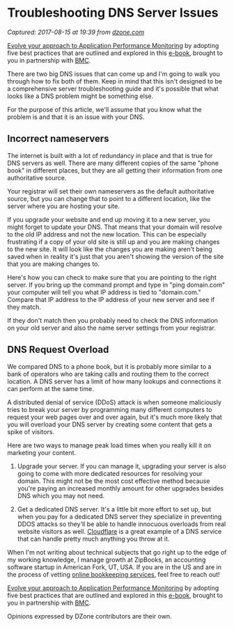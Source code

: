 # Troubleshooting DNS Server Issues

_Captured: 2017-08-15 at 19:39 from [dzone.com](https://dzone.com/articles/troubleshooting-dns-server-issues?edition=310391&utm_source=Daily%20Digest&utm_medium=email&utm_campaign=dd%202017-07-20)_

[Evolve your approach to Application Performance Monitoring](https://dzone.com/go?i=161135&u=http%3A%2F%2Fwww.bmc.com%2Fforms%2FPA-APM-BMCcom-FY17-eBook-Form.html) by adopting five best practices that are outlined and explored in this [e-book](https://dzone.com/go?i=161135&u=http%3A%2F%2Fwww.bmc.com%2Fforms%2FPA-APM-BMCcom-FY17-eBook-Form.html), brought to you in partnership with [BMC](https://dzone.com/go?i=161135&u=http%3A%2F%2Fwww.bmc.com%2Fforms%2FPA-APM-BMCcom-FY17-eBook-Form.html).

There are two big DNS issues that can come up and I'm going to walk you through how to fix both of them. Keep in mind that this isn't designed to be a comprehensive server troubleshooting guide and it's possible that what looks like a DNS problem might be something else.

For the purpose of this article, we'll assume that you know what the problem is and that it is an issue with your DNS.

## Incorrect nameservers

The internet is built with a lot of redundancy in place and that is true for DNS servers as well. There are many different copies of the same "phone book" in different places, but they are all getting their information from one authoritative source.

Your registrar will set their own nameservers as the default authoritative source, but you can change that to point to a different location, like the server where you are hosting your site.

If you upgrade your website and end up moving it to a new server, you might forget to update your DNS. That means that your domain will resolve to the old IP address and not the new location. This can be especially frustrating if a copy of your old site is still up and you are making changes to the new site. It will look like the changes you are making aren't being saved when in reality it's just that you aren't showing the version of the site that you are making changes to.

Here's how you can check to make sure that you are pointing to the right server. If you bring up the command prompt and type in "ping domain.com" your computer will tell you what IP address is tied to "domain.com." Compare that IP address to the IP address of your new server and see if they match.

If they don't match then you probably need to check the DNS information on your old server and also the name server settings from your registrar.

## DNS Request Overload

We compared DNS to a phone book, but it is probably more similar to a bank of operators who are taking calls and routing them to the correct location. A DNS server has a limit of how many lookups and connections it can perform at the same time.

A distributed denial of service (DDoS) attack is when someone maliciously tries to break your server by programming many different computers to request your web pages over and over again, but it's much more likely that you will overload your DNS server by creating some content that gets a spike of visitors.

Here are two ways to manage peak load times when you really kill it on marketing your content.

  1. Upgrade your server. If you can manage it, upgrading your server is also going to come with more dedicated resources for resolving your domain. This might not be the most cost effective method because you're paying an increased monthly amount for other upgrades besides DNS which you may not need.

  2. Get a dedicated DNS server. It's a little bit more effort to set up, but when you pay for a dedicated DNS server they specialize in preventing DDOS attacks so they'll be able to handle innocuous overloads from real website visitors as well. [Cloudflare](https://www.cloudflare.com/dns/) is a great example of a DNS service that can handle pretty much anything you throw at it.

When I'm not writing about technical subjects that go right up to the edge of my working knowledge, I manage growth at ZipBooks, an accounting software startup in American Fork, UT, USA. If you are in the US and are in the process of vetting [online bookkeeping services](https://zipbooks.com/bookkeeping-services/), feel free to reach out!

[Evolve your approach to Application Performance Monitoring](https://dzone.com/go?i=227260&u=http%3A%2F%2Fwww.bmc.com%2Fforms%2FPA-APM-BMCcom-FY17-eBook-Form.html) by adopting five best practices that are outlined and explored in this [e-book](https://dzone.com/go?i=227260&u=http%3A%2F%2Fwww.bmc.com%2Fforms%2FPA-APM-BMCcom-FY17-eBook-Form.html), brought to you in partnership with [BMC](https://dzone.com/go?i=227260&u=http%3A%2F%2Fwww.bmc.com%2Fforms%2FPA-APM-BMCcom-FY17-eBook-Form.html).

Opinions expressed by DZone contributors are their own.
